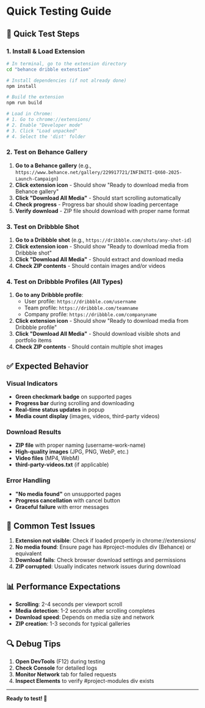 # Quick Testing Guide

## 🚀 Quick Test Steps

### 1. Install & Load Extension
```bash
# In terminal, go to the extension directory
cd "behance dribble extenstion"

# Install dependencies (if not already done)
npm install

# Build the extension
npm run build

# Load in Chrome:
# 1. Go to chrome://extensions/
# 2. Enable "Developer mode"
# 3. Click "Load unpacked"
# 4. Select the 'dist' folder
```

### 2. Test on Behance Gallery
1. **Go to a Behance gallery** (e.g., `https://www.behance.net/gallery/229917721/INFINITI-QX60-2025-Launch-Campaign`)
2. **Click extension icon** - Should show "Ready to download media from Behance gallery"
3. **Click "Download All Media"** - Should start scrolling automatically
4. **Check progress** - Progress bar should show loading percentage
5. **Verify download** - ZIP file should download with proper name format

### 3. Test on Dribbble Shot
1. **Go to a Dribbble shot** (e.g., `https://dribbble.com/shots/any-shot-id`)
2. **Click extension icon** - Should show "Ready to download media from Dribbble shot"
3. **Click "Download All Media"** - Should extract and download media
4. **Check ZIP contents** - Should contain images and/or videos

### 4. Test on Dribbble Profiles (All Types)
1. **Go to any Dribbble profile**:
   - User profile: `https://dribbble.com/username`
   - Team profile: `https://dribbble.com/teamname`
   - Company profile: `https://dribbble.com/companyname`
2. **Click extension icon** - Should show "Ready to download media from Dribbble profile"
3. **Click "Download All Media"** - Should download visible shots and portfolio items
4. **Check ZIP contents** - Should contain multiple shot images

## ✅ Expected Behavior

### Visual Indicators
- **Green checkmark badge** on supported pages
- **Progress bar** during scrolling and downloading
- **Real-time status updates** in popup
- **Media count display** (images, videos, third-party videos)

### Download Results
- **ZIP file** with proper naming (username-work-name)
- **High-quality images** (JPG, PNG, WebP, etc.)
- **Video files** (MP4, WebM)
- **third-party-videos.txt** (if applicable)

### Error Handling
- **"No media found"** on unsupported pages
- **Progress cancellation** with cancel button
- **Graceful failure** with error messages

## 🐛 Common Test Issues

1. **Extension not visible**: Check if loaded properly in chrome://extensions/
2. **No media found**: Ensure page has #project-modules div (Behance) or equivalent
3. **Download fails**: Check browser download settings and permissions
4. **ZIP corrupted**: Usually indicates network issues during download

## 📊 Performance Expectations

- **Scrolling**: 2-4 seconds per viewport scroll
- **Media detection**: 1-2 seconds after scrolling completes
- **Download speed**: Depends on media size and network
- **ZIP creation**: 1-3 seconds for typical galleries

## 🔍 Debug Tips

1. **Open DevTools** (F12) during testing
2. **Check Console** for detailed logs
3. **Monitor Network** tab for failed requests
4. **Inspect Elements** to verify #project-modules div exists

---

**Ready to test! 🎯** 
